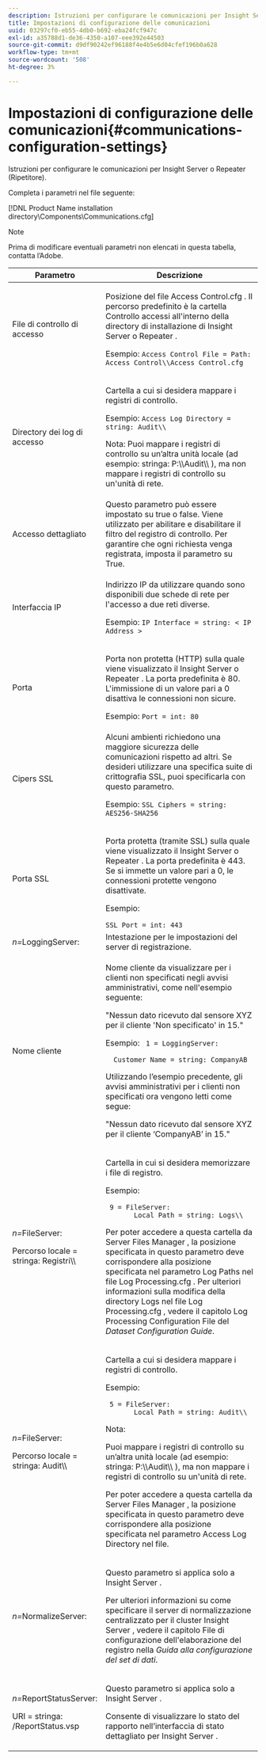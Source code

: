 ```yaml
---
description: Istruzioni per configurare le comunicazioni per Insight Server o Repeater (Ripetitore).
title: Impostazioni di configurazione delle comunicazioni
uuid: 03297cf0-eb55-4db0-b692-eba24fcf947c
exl-id: a35788d1-de36-4350-a107-eee392e44503
source-git-commit: d9df90242ef96188f4e4b5e6d04cfef196b0a628
workflow-type: tm+mt
source-wordcount: '508'
ht-degree: 3%

---
```


# Impostazioni di configurazione delle comunicazioni{#communications-configuration-settings}

Istruzioni per configurare le comunicazioni per Insight Server o Repeater (Ripetitore).

Completa i parametri nel file seguente:

[!DNL Product Name installation directory\Components\Communications.cfg]

>[!NOTE]
>
>Prima di modificare eventuali parametri non elencati in questa tabella, contatta l’Adobe.

<table id="table_C87F1150E53548F484A8C0CFE91F1079"> 
 <thead> 
  <tr> 
   <th colname="col1" class="entry"> Parametro </th> 
   <th colname="col2" class="entry"> Descrizione </th> 
  </tr> 
 </thead>
 <tbody> 
  <tr> 
   <td colname="col1"> File di controllo di accesso </td> 
   <td colname="col2"> <p>Posizione del file <span class="filepath"> Access Control.cfg </span>. Il percorso predefinito è la cartella <span class="filepath"> Controllo accessi </span> all'interno della directory di installazione di <span class="keyword"> Insight Server </span> o <span class="wintitle"> Repeater </span>. </p> <p>Esempio: <code>Access Control File = Path: Access Control\\Access Control.cfg</code> </p> </td> 
  </tr> 
  <tr> 
   <td colname="col1"> Directory dei log di accesso </td> 
   <td colname="col2"> <p>Cartella a cui si desidera mappare i registri di controllo. </p> <p>Esempio:  <code>Access Log Directory = string: Audit\\</code> </p> <p> <p>Nota:  Puoi mappare i registri di controllo su un’altra unità locale (ad esempio: <span class="filepath"> stringa: P:\\Audit\\ </span>), ma non mappare i registri di controllo su un'unità di rete. </p> </p> </td> 
  </tr> 
  <tr> 
   <td colname="col1"> Accesso dettagliato </td> 
   <td colname="col2"> Questo parametro può essere impostato su true o false. Viene utilizzato per abilitare e disabilitare il filtro del registro di controllo. Per garantire che ogni richiesta venga registrata, imposta il parametro su True. </td> 
  </tr> 
  <tr> 
   <td colname="col1"> Interfaccia IP </td> 
   <td colname="col2"> <p>Indirizzo IP da utilizzare quando sono disponibili due schede di rete per l'accesso a due reti diverse. </p> <p>Esempio:  <code>IP Interface = string: &lt; IP Address &gt;</code> </p> </td> 
  </tr> 
  <tr> 
   <td colname="col1"> Porta </td> 
   <td colname="col2"> <p>Porta non protetta (HTTP) sulla quale viene visualizzato il <span class="keyword"> Insight Server </span> o <span class="wintitle"> Repeater </span>. La porta predefinita è 80. L'immissione di un valore pari a 0 disattiva le connessioni non sicure. </p> <p>Esempio:  <code>Port = int: 80</code> </p> </td> 
  </tr> 
  <tr> 
   <td colname="col1"> Cipers SSL </td> 
   <td colname="col2"> Alcuni ambienti richiedono una maggiore sicurezza delle comunicazioni rispetto ad altri. Se desideri utilizzare una specifica suite di crittografia SSL, puoi specificarla con questo parametro. <p>Esempio:  <code>SSL Ciphers = string: AES256-SHA256</code> </p> </td> 
  </tr> 
  <tr> 
   <td colname="col1"> Porta SSL </td> 
   <td colname="col2"> <p>Porta protetta (tramite SSL) sulla quale viene visualizzato il <span class="keyword"> Insight Server </span> o <span class="wintitle"> Repeater </span>. La porta predefinita è 443. Se si immette un valore pari a 0, le connessioni protette vengono disattivate. </p> <p>Esempio:  <span class="filepath"></span> </p> <code>SSL Port = int: 443</code> </td> 
  </tr> 
  <tr> 
   <td colname="col1"> <i>n=</i>LoggingServer: </td> 
   <td colname="col2"> Intestazione per le impostazioni del server di registrazione. </td> 
  </tr> 
  <tr> 
   <td colname="col1"> Nome cliente </td> 
   <td colname="col2"> <p>Nome cliente da visualizzare per i clienti non specificati negli avvisi amministrativi, come nell'esempio seguente: </p> <p>"Nessun dato ricevuto dal sensore XYZ per il cliente 'Non specificato' in 15." </p> <p>Esempio:  <code> 1&nbsp;=&nbsp;LoggingServer:&nbsp; 
      &nbsp;&nbsp;Customer&nbsp;Name&nbsp;=&nbsp;string:&nbsp;CompanyAB </code> </p> <p>Utilizzando l’esempio precedente, gli avvisi amministrativi per i clienti non specificati ora vengono letti come segue: </p> <p>"Nessun dato ricevuto dal sensore XYZ per il cliente ‘CompanyAB’ in 15." </p> </td> 
  </tr> 
  <tr> 
   <td colname="col1"> <p> <i>n=</i>FileServer: </p> <p> Percorso locale = stringa: Registri\\ </p> </td> 
   <td colname="col2"> <p>Cartella in cui si desidera memorizzare i file di registro. </p> <p>Esempio: </p> <code> 9&nbsp;=&nbsp;FileServer:&nbsp; 
     &nbsp;&nbsp;Local&nbsp;Path&nbsp;=&nbsp;string:&nbsp;Logs\\ </code> <p>Per poter accedere a questa cartella da <span class="wintitle"> Server Files Manager </span>, la posizione specificata in questo parametro deve corrispondere alla posizione specificata nel parametro Log Paths nel file <span class="filepath"> Log Processing.cfg </span>. Per ulteriori informazioni sulla modifica della directory Logs nel file <span class="filepath"> Log Processing.cfg </span>, vedere il capitolo Log Processing Configuration File del <i>Dataset Configuration Guide</i>. </p> </td> 
  </tr> 
  <tr> 
   <td colname="col1"> <p> <i>n=</i>FileServer: </p> <p> Percorso locale = stringa: Audit\\ </p> </td> 
   <td colname="col2"> <p>Cartella a cui si desidera mappare i registri di controllo. </p> <p>Esempio: </p> <code> 5&nbsp;=&nbsp;FileServer:&nbsp; 
     &nbsp;&nbsp;Local&nbsp;Path&nbsp;=&nbsp;string:&nbsp;Audit\\ </code> <p>Nota:  <p>Puoi mappare i registri di controllo su un’altra unità locale (ad esempio: <span class="filepath"> stringa: P:\\Audit\\ </span>), ma non mappare i registri di controllo su un'unità di rete. </p> <p>Per poter accedere a questa cartella da <span class="wintitle"> Server Files Manager </span>, la posizione specificata in questo parametro deve corrispondere alla posizione specificata nel parametro Access Log Directory nel file. </p> </p> </td> 
  </tr> 
  <tr> 
   <td colname="col1"> <i>n=</i>NormalizeServer: </td> 
   <td colname="col2"> <p>Questo parametro si applica solo a <span class="keyword"> Insight Server </span>. </p> <p>Per ulteriori informazioni su come specificare il server di normalizzazione centralizzato per il cluster <span class="keyword"> Insight Server </span>, vedere il capitolo File di configurazione dell'elaborazione del registro nella <i>Guida alla configurazione del set di dati</i>. </p> </td> 
  </tr> 
  <tr> 
   <td colname="col1"> <p> <i>n=</i>ReportStatusServer: </p> <p> URI = stringa: /ReportStatus.vsp </p> </td> 
   <td colname="col2"> <p>Questo parametro si applica solo a <span class="keyword"> Insight Server </span>. </p> <p>Consente di visualizzare lo stato <span class="keyword"> del rapporto </span> nell’interfaccia di stato dettagliato per <span class="keyword"> Insight Server </span>. </p> </td> 
  </tr> 
 </tbody> 
</table>
